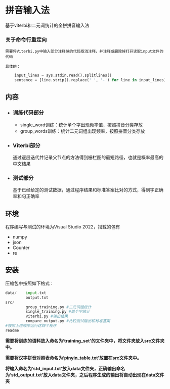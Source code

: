 # 拼音输入法
基于viterbi和二元词统计的全拼拼音输入法
### 关于命令行重定向
    需要将Viterbi.py中输入部分注释掉的代码取消注释，并注释或删除掉打开读取input文件的代码
    
    具体的：
    
```python
    input_lines = sys.stdin.read().splitlines()
    sentence = [line.strip().replace(' ', '-') for line in input_lines]
```
## 内容

* ### 训练代码部分
    *  single_word训练：统计单个字出现频率值，按照拼音分类存放
    *  group_words训练：统计二元词组出现频率，按照拼音分类存放
* ### Viterbi部分
    通过逐层迭代并记录父节点的方法得到栅栏图的最短路径，也就是概率最高的中文结果

* ### 测试部分
    基于已经给定的测试数据，通过程序结果和标准答案比对的方式，得到字正确率和句正确率

## 环境
程序编写与测试的环境为Visual Studio 2022，搭载的包有
* numpy
* json
* Counter
* re

## 安装
压缩包中按照如下格式：
```python
data/    input.txt    
         output.txt
src/     
         group_training.py #二元词组统计
         single_training.py #单个字统计
         viterbi.py #输出结果
         compare_output.py #比较测试输出和标准答案
#按照上述顺序运行这四个程序
readme 
```
**需要将训练的语料放入命名为‘training_set’的文件夹中，将文件夹放入src文件夹中。**

**需要将汉字拼音对照表命名为‘pinyin_table.txt’放置在src文件夹中。**

**将输入命名为‘std_input.txt’放入data文件夹，正确输出命名为‘std_output.txt’放入data文件夹，之后程序生成的输出将自动出现在data文件夹**





